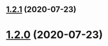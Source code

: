 ## [1.2.1](https://github.com/footballista/ftb-shared/compare/1.2.0...1.2.1) (2020-07-23)



# [1.2.0](https://github.com/footballista/ftb-shared/compare/1.0.3...1.2.0) (2020-07-23)



